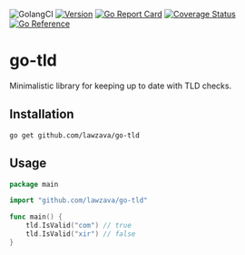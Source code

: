 ![GolangCI](https://github.com/lawzava/go-tld/workflows/golangci/badge.svg?branch=main)
[![Version](https://img.shields.io/badge/version-v1.0.0-green.svg)](https://github.com/lawzava/go-tld/releases)
[![Go Report Card](https://goreportcard.com/badge/github.com/lawzava/go-tld)](https://goreportcard.com/report/github.com/lawzava/go-tld)
[![Coverage Status](https://coveralls.io/repos/github/lawzava/go-tld/badge.svg?branch=main)](https://coveralls.io/github/lawzava/go-tld?branch=main)
[![Go Reference](https://pkg.go.dev/badge/github.com/lawzava/go-tld.svg)](https://pkg.go.dev/github.com/lawzava/go-tld)

# go-tld

Minimalistic library for keeping up to date with TLD checks. 

## Installation

```
go get github.com/lawzava/go-tld
```

## Usage

```go
package main

import "github.com/lawzava/go-tld"

func main() {
	tld.IsValid("com") // true
	tld.IsValid("xir") // false
}
```
